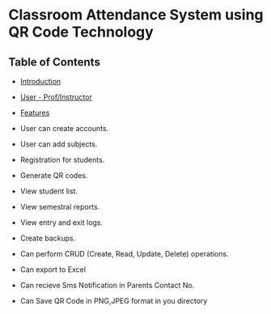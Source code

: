 # Classroom Attendance System using QR Code Technology

## Table of Contents

- [Introduction](#introduction)
- [User - Prof/Instructor](#user---prof/instructor)
- [Features](#features)

- User can create accounts.
- User can add subjects.
- Registration for students.
- Generate QR codes.
- View student list.
- View semestral reports.
- View entry and exit logs.
- Create backups.
- Can perform CRUD (Create, Read, Update, Delete) operations.
- Can export to Excel
- Can recieve Sms Notification in Parents Contact No.
- Can Save QR Code in PNG,JPEG format in you directory
